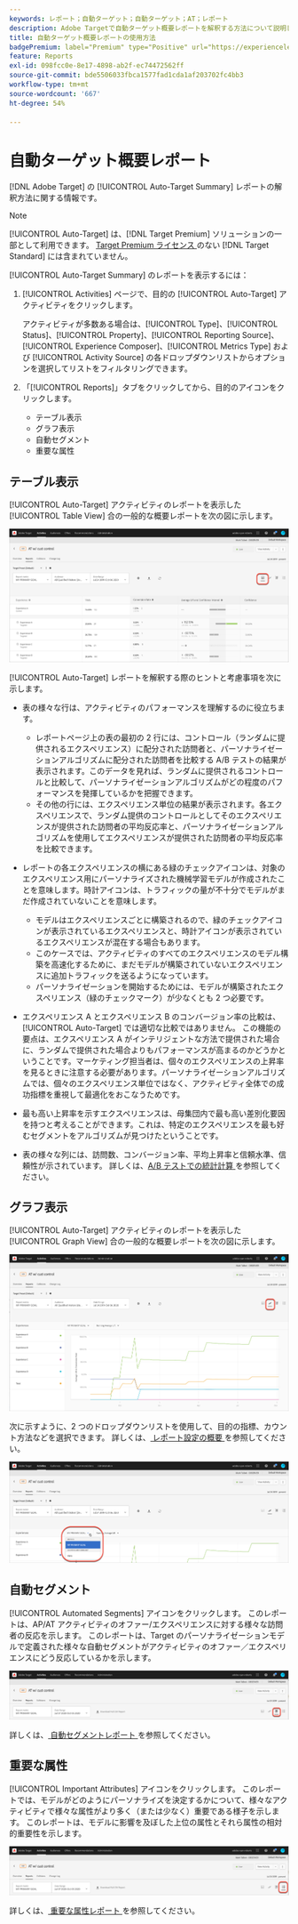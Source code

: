 ```yaml
---
keywords: レポート；自動ターゲット；自動ターゲット；AT；レポート
description: Adobe Targetで自動ターゲット概要レポートを解釈する方法について説明します。 このレポートから自動セグメント レポートと重要な属性レポートに切り替えることができます。
title: 自動ターゲット概要レポートの使用方法
badgePremium: label="Premium" type="Positive" url="https://experienceleague.adobe.com/docs/target/using/introduction/intro.html?lang=ja#premium newtab=true" tooltip="Target Premium に含まれる機能を確認してください。"
feature: Reports
exl-id: 098fcc0e-8e17-4898-ab2f-ec74472562ff
source-git-commit: bde5506033fbca1577fad1cda1af203702fc4bb3
workflow-type: tm+mt
source-wordcount: '667'
ht-degree: 54%

---
```


# 自動ターゲット概要レポート

[!DNL Adobe Target] の [!UICONTROL Auto-Target Summary] レポートの解釈方法に関する情報です。

>[!NOTE]
>
>[!UICONTROL Auto-Target] は、[!DNL Target Premium] ソリューションの一部として利用できます。 [Target Premium ライセンス ](/help/main/c-intro/intro.md#premium) のない [!DNL Target Standard] には含まれていません。

[!UICONTROL Auto-Target Summary] のレポートを表示するには：

1. [!UICONTROL Activities] ページで、目的の [!UICONTROL Auto-Target] アクティビティをクリックします。

   アクティビティが多数ある場合は、[!UICONTROL Type]、[!UICONTROL Status]、[!UICONTROL Property]、[!UICONTROL Reporting Source]、[!UICONTROL Experience Composer]、[!UICONTROL Metrics Type] および [!UICONTROL Activity Source] の各ドロップダウンリストからオプションを選択してリストをフィルタリングできます。

1. 「[!UICONTROL Reports]」タブをクリックしてから、目的のアイコンをクリックします。

   * テーブル表示
   * グラフ表示
   * 自動セグメント
   * 重要な属性

## テーブル表示

[!UICONTROL Auto-Target] アクティビティのレポートを表示した [!UICONTROL Table View] 合の一般的な概要レポートを次の図に示します。

![ 自動ターゲットテーブルビューレポート ](/help/main/c-reports/assets/at-table-view.png)

[!UICONTROL Auto-Target] レポートを解釈する際のヒントと考慮事項を次に示します。

* 表の様々な行は、アクティビティのパフォーマンスを理解するのに役立ちます。

   * レポートページ上の表の最初の 2 行には、コントロール（ランダムに提供されるエクスペリエンス）に配分された訪問者と、パーソナライゼーションアルゴリズムに配分された訪問者を比較する A/B テストの結果が表示されます。このデータを見れば、ランダムに提供されるコントロールと比較して、パーソナライゼーションアルゴリズムがどの程度のパフォーマンスを発揮しているかを把握できます。
   * その他の行には、エクスペリエンス単位の結果が表示されます。各エクスペリエンスで、ランダム提供のコントロールとしてそのエクスペリエンスが提供された訪問者の平均反応率と、パーソナライゼーションアルゴリズムを使用してエクスペリエンスが提供された訪問者の平均反応率を比較できます。

* レポートの各エクスペリエンスの横にある緑のチェックアイコンは、対象のエクスペリエンス用にパーソナライズされた機械学習モデルが作成されたことを意味します。時計アイコンは、トラフィックの量が不十分でモデルがまだ作成されていないことを意味します。

   * モデルはエクスペリエンスごとに構築されるので、緑のチェックアイコンが表示されているエクスペリエンスと、時計アイコンが表示されているエクスペリエンスが混在する場合もあります。
   * このケースでは、アクティビティのすべてのエクスペリエンスのモデル構築を高速化するために、まだモデルが構築されていないエクスペリエンスに追加トラフィックを送るようになっています。
   * パーソナライゼーションを開始するためには、モデルが構築されたエクスペリエンス（緑のチェックマーク）が少なくとも 2 つ必要です。

* エクスペリエンス A とエクスペリエンス B のコンバージョン率の比較は、[!UICONTROL Auto-Target] では適切な比較ではありません。 この機能の要点は、エクスペリエンス A がインテリジェントな方法で提供された場合に、ランダムで提供された場合よりもパフォーマンスが高まるのかどうかということです。マーケティング担当者は、個々のエクスペリエンスの上昇率を見るときに注意する必要があります。パーソナライゼーションアルゴリズムでは、個々のエクスペリエンス単位ではなく、アクティビティ全体での成功指標を重視して最適化をおこなうためです。
* 最も高い上昇率を示すエクスペリエンスは、母集団内で最も高い差別化要因を持つと考えることができます。これは、特定のエクスペリエンスを最も好むセグメントをアルゴリズムが見つけたということです。
* 表の様々な列には、訪問数、コンバージョン率、平均上昇率と信頼水準、信頼性が示されています。 詳しくは、[A/B テストでの統計計算 ](/help/main/c-reports/statistical-methodology/statistical-calculations.md) を参照してください。

## グラフ表示

[!UICONTROL Auto-Target] アクティビティのレポートを表示した [!UICONTROL Graph View] 合の一般的な概要レポートを次の図に示します。

![ 自動ターゲットグラフ表示レポート ](/help/main/c-reports/assets/at-graph-view.png)

次に示すように、2 つのドロップダウンリストを使用して、目的の指標、カウント方法などを選択できます。 詳しくは、[ レポート設定の概要 ](/help/main/c-reports/c-report-settings/report-settings.md) を参照してください。

![ 自動ターゲットグラフ表示レポート ](/help/main/c-reports/assets/at-graph-view-2.png)

## 自動セグメント

[!UICONTROL Automated Segments] アイコンをクリックします。 このレポートは、AP/AT アクティビティのオファー/エクスペリエンスに対する様々な訪問者の反応を示します。 このレポートは、Target のパーソナライゼーションモデルで定義された様々な自動セグメントがアクティビティのオファー／エクスペリエンスにどう反応しているかを示します。

![ 自動セグメントアイコン ](/help/main/c-reports/assets/icon-automated-sements.png)

詳しくは、[ 自動セグメントレポート ](/help/main/c-reports/c-personalization-insights-reports/automated-segments-report.md) を参照してください。

## 重要な属性

[!UICONTROL Important Attributes] アイコンをクリックします。 このレポートでは、モデルがどのようにパーソナライズを決定するかについて、様々なアクティビティで様々な属性がより多く（または少なく）重要である様子を示します。 このレポートは、モデルに影響を及ぼした上位の属性とそれら属性の相対的重要性を示します。

![ 重要な属性アイコン ](/help/main/c-reports/assets/icon-important-attributes.png)

詳しくは、[ 重要な属性レポート ](/help/main/c-reports/c-personalization-insights-reports/important-attributes-report.md) を参照してください。
